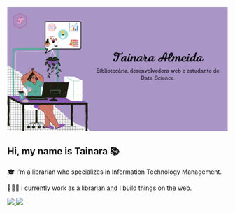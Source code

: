 ![capa github](https://github.com/taguinara/taguinara/blob/main/img/capa_git.png)  

## Hi, my name is Tainara 📚
<div>
  <p>🎓 I'm a librarian who specializes in Information Technology Management.</p>
  <p> 👩🏽‍💻 I currently work as a librarian and I build things on the web.</p>
  <a href="https://github.com/taguinara">
  <img height="180em" src="https://github-readme-stats.vercel.app/api?username=taguinara&show_icons=true&theme=dracula&include_all_commits=true&count_private=true"/>
  <img height="180em" src="https://github-readme-stats.vercel.app/api/top-langs/?username=taguinara&layout=compact&langs_count=16&theme=dracula"/>
</div>

